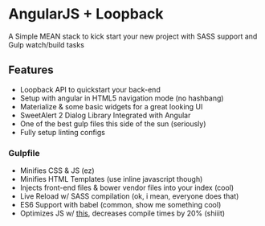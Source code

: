 # AngularJS + Loopback
A Simple MEAN stack to kick start your new project with SASS support and Gulp watch/build tasks

## Features
* Loopback API to quickstart your back-end
* Setup with angular in HTML5 navigation mode (no hashbang)
* Materialize & some basic widgets for a great looking UI
* SweetAlert 2 Dialog Library Integrated with Angular
* One of the best gulp files this side of the sun (seriously)
* Fully setup linting configs

### Gulpfile
* Minifies CSS & JS (ez)
* Minifies HTML Templates (use inline javascript though)
* Injects front-end files & bower vendor files into your index (cool)
* Live Reload w/ SASS compilation (ok, i mean, everyone does that)
* ES6 Support with babel (common, show me something cool)
* Optimizes JS w/ [this](https://github.com/nolanlawson/optimize-js), decreases compile times by 20% (shiiit)


